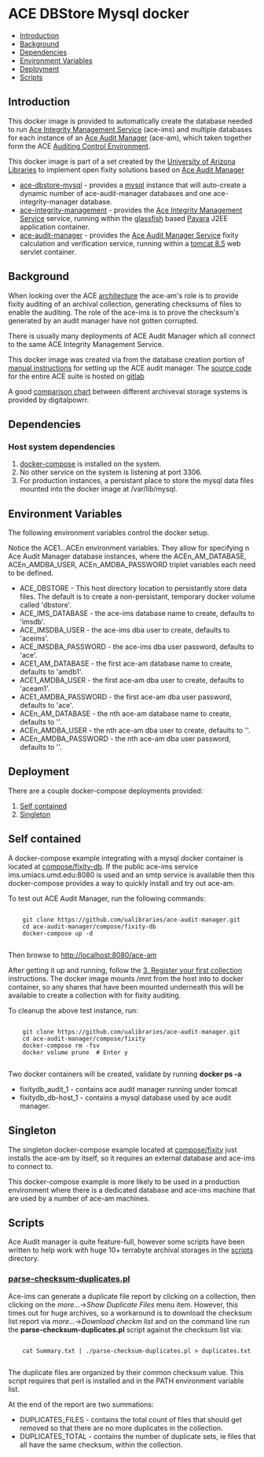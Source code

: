 # ACE DBStore Mysql docker

- [Introduction](#introduction)
- [Background](#background)
- [Dependencies](#dependencies)
- [Environment Variables](#environment-variables)
- [Deployment](#deployment)
- [Scripts](#scripts)

## Introduction

This docker image is provided to automatically create the database needed to run [Ace Integrity Management Service](https://wiki.umiacs.umd.edu/adapt/index.php/Ace:Ace_IMS_System) (ace-ims) and multiple databases for each instance of an [Ace Audit Manager](https://wiki.umiacs.umd.edu/adapt/index.php/Ace:Main) (ace-am), which taken together form the ACE [Auditing Control Environment](https://wiki.umiacs.umd.edu/adapt/index.php/Ace).

This docker image is part of a set created by the [University of Arizona Libraries](https://github.com/ualibraries) to implement open fixity solutions based on [Ace Audit Manager](https://wiki.umiacs.umd.edu/adapt/index.php/Ace:Main)

* [ace-dbstore-mysql](https://github.com/ualibraries/ace-dbstore-mysql) - provides a [mysql](https://hub.docker.com/_/mysql/) instance that will auto-create a dynamic number of ace-audit-manager databases and one ace-integrity-manager database.
* [ace-integrity-management](https://github.com/ualibraries/ace-integrity-management) - provides the [Ace Integrity Management Service](https://wiki.umiacs.umd.edu/adapt/index.php/Ace:Ace_IMS_System) service, running within the [glassfish](https://en.wikipedia.org/wiki/GlassFish) based [Payara](https://www.payara.fish/) J2EE application container.
* [ace-audit-manager](https://github.com/ualibraries/ace-audit-manager) - provides the [Ace Audit Manager Service](https://wiki.umiacs.umd.edu/adapt/index.php/Ace:Audit_Manager_Installation_Guide) fixity calculation and verification service, running within a [tomcat 8.5](http://tomcat.apache.org/) web servlet container.

## Background

When looking over the ACE [architecture](https://wiki.umiacs.umd.edu/adapt/images/5/5b/DigCCurr2009_060909.pdf) the ace-am's role is to provide fixity auditing of an archival collection, generating checksums of files to enable the auditing. The role of the ace-ims is to prove the checksum's generated by an audit manager have not gotten corrupted.

There is usually many deployments of ACE Audit Manager which all connect to the same ACE Integrity Management Service.

This docker image was created via from the database creation portion of [manual instructions](https://wiki.umiacs.umd.edu/adapt/index.php/Ace:Audit_Manager_Installation_Guide) for setting up the ACE audit manager. The [source code](https://gitlab.umiacs.umd.edu/adapt/ace) for the entire ACE suite is hosted on [gitlab](https://gitlab.umiacs.umd.edu/groups/adapt)

A good [comparison chart](http://digitalpowrr.niu.edu/digital-preservation-101/tool-grid/) between different archiveval storage systems is provided by digitalpowrr.

## Dependencies
### Host system dependencies
1. [docker-compose](https://docs.docker.com/compose/overview/) is installed on the system.
2. No other service on the system is listening at port 3306.
3. For production instances, a persistant place to store the mysql data files mounted into the docker image at /var/lib/mysql.

## Environment Variables

The following environment variables control the docker setup.

Notice the ACE1...ACEn environment variables. They allow for specifying n Ace Audit Manager database instances, where the ACEn_AM_DATABASE, ACEn_AMDBA_USER, ACEn_AMDBA_PASSWORD triplet variables each need to be defined.

* ACE_DBSTORE - This host directory location to persistantly store data files. The default is to create a non-persistant, temporary docker volume called 'dbstore'.
* ACE_IMS_DATABASE - the ace-ims database name to create, defaults to 'imsdb'.
* ACE_IMSDBA_USER - the ace-ims dba user to create, defaults to 'aceims'.
* ACE_IMSDBA_PASSWORD - the ace-ims dba user password, defaults to 'ace'.
* ACE1_AM_DATABASE - the first ace-am database name to create, defaults to 'amdb1'.
* ACE1_AMDBA_USER - the first ace-am dba user to create, defaults to 'aceam1'.
* ACE1_AMDBA_PASSWORD - the first ace-am dba user password, defaults to 'ace'.
* ACEn_AM_DATABASE - the nth ace-am database name to create, defaults to ''.
* ACEn_AMDBA_USER - the nth ace-am dba user to create, defaults to ''.
* ACEn_AMDBA_PASSWORD - the nth ace-am dba user password, defaults to ''.

## Deployment

There are a couple docker-compose deployments provided:

1. [Self contained](#self-contained)
2. [Singleton](#singleton)

## Self contained

A docker-compose example integrating with a mysql docker container is located at [compose/fixity-db](https://github.com/ualibraries/ace-audit-manager/tree/master/compose/fixity-db). If the public ace-ims service ims.umiacs.umd.edu:8080 is used and an smtp service is available then this docker-compose provides a way to quickly install and try out ace-am.

To test out ACE Audit Manager, run the following commands:

```
	
	git clone https://github.com/ualibraries/ace-audit-manager.git
	cd ace-audit-manager/compose/fixity-db
	docker-compose up -d
	
```

Then browse to [http://localhost:8080/ace-am](http://localhost:8080/ace-am)

After getting it up and running, follow the [3. Register your first collection](https://wiki.umiacs.umd.edu/adapt/index.php/Ace:Audit_Manager_Installation_Guide) instructions. The docker image mounts /mnt from the host into to docker container, so any shares that have been mounted underneath this will be available to create a collection with for fixity auditing.

To cleanup the above test instance, run:

```
	
	git clone https://github.com/ualibraries/ace-audit-manager.git
	cd ace-audit-manager/compose/fixity
	docker-compose rm -fsv
	docker volume prune  # Enter y
	
```

Two docker containers will be created, validate by running **docker ps -a**

* fixitydb_audit_1 - contains ace audit manager running under tomcat
* fixitydb_db-host_1 - contains a mysql database used by ace audit manager.

## Singleton

The singleton docker-compose example located at [compose/fixity](https://github.com/ualibraries/ace-audit-manager/tree/master/compose/fixity) just installs the ace-am by itself, so it requires an external database and ace-ims to connect to.

This docker-compose example is more likely to be used in a production environment where there is a dedicated database and ace-ims machine that are used by a number of ace-am machines.

## Scripts

Ace Audit manager is quite feature-full, however some scripts have been written to help work with huge 10+ terrabyte archival storages in the [scripts](https://github.com/ualibraries/ace-audit-manager/tree/master/scripts) directory.

### [parse-checksum-duplicates.pl](https://github.com/ualibraries/ace-audit-manager/tree/master/scripts/parse-checksum-duplicates.pl)

Ace-ims can generate a duplicate file report by clicking on a collection, then clicking on the *more...*->*Show Duplicate Files* menu item. However, this times out for huge archives, so a workaround is to download the checksum list report via *more...*->*Download checkm list* and on the command line run the **parse-checksum-duplicates.pl** script against the checksum list via:


```
	
	cat Summary.txt | ./parse-checksum-duplicates.pl > duplicates.txt
	
```

The duplicate files are organized by their common checksum value. This script requires that perl is installed and in the PATH environment variable list.
 
At the end of the report are two summations:

* DUPLICATES_FILES - contains the total count of files that should get removed so that there are no more duplicates in the collection.
* DUPLICATES_TOTAL - contains the number of duplicate sets, ie files that all have the same checksum, within the collection.


